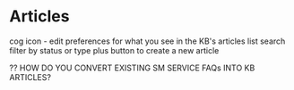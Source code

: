 # Articles

cog icon - edit preferences for what you see in the KB's articles list
search
filter by status or type
plus button to create a new article

?? HOW DO YOU CONVERT EXISTING SM SERVICE FAQs INTO KB ARTICLES?